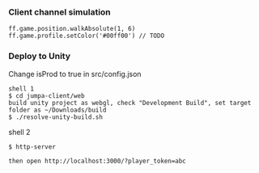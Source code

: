 ### Client channel simulation

```
ff.game.position.walkAbsolute(1, 6)
ff.game.profile.setColor('#00ff00') // TODO
```

### Deploy to Unity

Change isProd to true in src/config.json

```
shell 1
$ cd jumpa-client/web
build unity project as webgl, check "Development Build", set target folder as ~/Downloads/build
$ ./resolve-unity-build.sh
```

shell 2

```
$ http-server

then open http://localhost:3000/?player_token=abc
```
